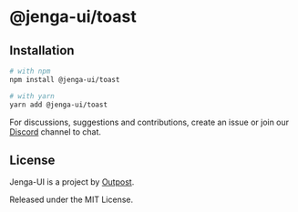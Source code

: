 # @jenga-ui/toast

## Installation

```sh
# with npm
npm install @jenga-ui/toast

# with yarn
yarn add @jenga-ui/toast
```

For discussions, suggestions and contributions, create an issue or join our [Discord](https://discord.gg/sHnHPnAPZj) channel to chat.

## License

Jenga-UI is a project by [Outpost](https://outpost.run).

Released under the MIT License.
